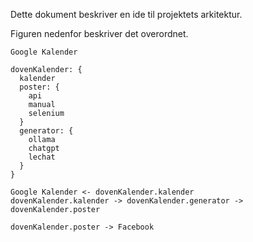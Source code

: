 Dette dokument beskriver en ide til projektets arkitektur.

Figuren nedenfor beskriver det overordnet.

```d2
Google Kalender

dovenKalender: {
  kalender
  poster: {
    api
    manual
    selenium
  }
  generator: {
    ollama
    chatgpt
    lechat
  }
}

Google Kalender <- dovenKalender.kalender
dovenKalender.kalender -> dovenKalender.generator -> dovenKalender.poster

dovenKalender.poster -> Facebook
```
